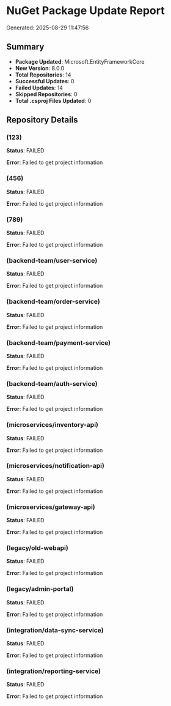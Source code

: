 
# NuGet Package Update Report
Generated: 2025-08-29 11:47:56

## Summary
- **Package Updated**: Microsoft.EntityFrameworkCore
- **New Version**: 8.0.0
- **Total Repositories**: 14
- **Successful Updates**: 0
- **Failed Updates**: 14
- **Skipped Repositories**: 0
- **Total .csproj Files Updated**: 0

## Repository Details

###  (123)
**Status**: FAILED

**Error**: Failed to get project information

###  (456)
**Status**: FAILED

**Error**: Failed to get project information

###  (789)
**Status**: FAILED

**Error**: Failed to get project information

###  (backend-team/user-service)
**Status**: FAILED

**Error**: Failed to get project information

###  (backend-team/order-service)
**Status**: FAILED

**Error**: Failed to get project information

###  (backend-team/payment-service)
**Status**: FAILED

**Error**: Failed to get project information

###  (backend-team/auth-service)
**Status**: FAILED

**Error**: Failed to get project information

###  (microservices/inventory-api)
**Status**: FAILED

**Error**: Failed to get project information

###  (microservices/notification-api)
**Status**: FAILED

**Error**: Failed to get project information

###  (microservices/gateway-api)
**Status**: FAILED

**Error**: Failed to get project information

###  (legacy/old-webapi)
**Status**: FAILED

**Error**: Failed to get project information

###  (legacy/admin-portal)
**Status**: FAILED

**Error**: Failed to get project information

###  (integration/data-sync-service)
**Status**: FAILED

**Error**: Failed to get project information

###  (integration/reporting-service)
**Status**: FAILED

**Error**: Failed to get project information

